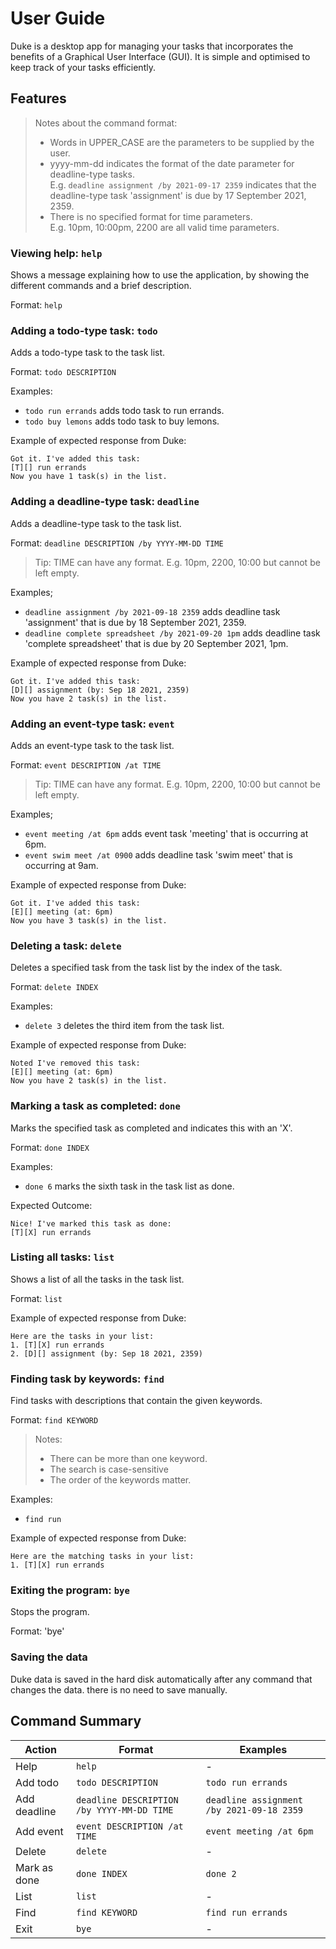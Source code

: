 # User Guide
Duke is a desktop app for managing your tasks that 
incorporates the benefits of a Graphical User Interface (GUI). 
It is simple and optimised to keep track of your tasks 
efficiently.

## Features 

>Notes about the command format:
> * Words in UPPER_CASE are the parameters to be supplied by the user.
> * yyyy-mm-dd indicates the format of the date parameter for deadline-type tasks.\
> E.g. `deadline assignment /by 2021-09-17 2359` indicates that the \
    deadline-type task 'assignment' is due by 17 September 2021, 2359.
> * There is no specified format for time parameters.\
> E.g. 10pm, 10:00pm, 2200 are all valid time parameters.


### Viewing help: `help`

Shows a message explaining how to use the application, by showing the 
different commands and a brief description.

Format: `help`

### Adding a todo-type task: `todo`

Adds a todo-type task to the task list. 

Format: `todo DESCRIPTION`

Examples:
* `todo run errands` adds todo task to run errands.
* `todo buy lemons` adds todo task to buy lemons.

Example of expected response from Duke:
````
Got it. I've added this task:
[T][] run errands
Now you have 1 task(s) in the list.
````

### Adding a deadline-type task: `deadline`

Adds a deadline-type task to the task list.

Format: `deadline DESCRIPTION /by YYYY-MM-DD TIME`

> Tip: TIME can have any format. E.g. 10pm, 2200, 10:00 but cannot be left empty.

Examples;
* `deadline assignment /by 2021-09-18 2359` adds deadline task 'assignment' 
  that is due by 18 September 2021, 2359.
* `deadline complete spreadsheet /by 2021-09-20 1pm` adds deadline 
  task 'complete spreadsheet' that is due by 20 September 2021, 1pm.

Example of expected response from Duke:
````
Got it. I've added this task:
[D][] assignment (by: Sep 18 2021, 2359)
Now you have 2 task(s) in the list.
````

### Adding an event-type task: `event`

Adds an event-type task to the task list.

Format: `event DESCRIPTION /at TIME`

> Tip: TIME can have any format. E.g. 10pm, 2200, 10:00 but cannot be left empty.

Examples;
* `event meeting /at 6pm` adds event task 'meeting' that is occurring at 6pm.
* `event swim meet /at 0900` adds deadline task 'swim meet' that 
  is occurring at 9am.

Example of expected response from Duke:
````
Got it. I've added this task:
[E][] meeting (at: 6pm)
Now you have 3 task(s) in the list.
````

### Deleting a task: `delete`

Deletes a specified task from the task list by the index of the task.

Format: `delete INDEX`

Examples:
* `delete 3` deletes the third item from the task list.

Example of expected response from Duke:
````
Noted I've removed this task:
[E][] meeting (at: 6pm)
Now you have 2 task(s) in the list.
````

### Marking a task as completed: `done`

Marks the specified task as completed and indicates this with an 'X'.

Format: `done INDEX`

Examples:
* `done 6` marks the sixth task in the task list as done.

Expected Outcome:
````
Nice! I've marked this task as done:
[T][X] run errands
````

### Listing all tasks: `list`

Shows a list of all the tasks in the task list.

Format: `list`

Example of expected response from Duke:
````
Here are the tasks in your list:
1. [T][X] run errands
2. [D][] assignment (by: Sep 18 2021, 2359)
````

### Finding task by keywords: `find`

Find tasks with descriptions that contain the given keywords.

Format: `find KEYWORD`

>Notes: 
> * There can be more than one keyword.
> * The search is case-sensitive
> * The order of the keywords matter.

Examples:
* `find run`

Example of expected response from Duke:
````
Here are the matching tasks in your list:
1. [T][X] run errands
````

### Exiting the program: `bye`

Stops the program.

Format: 'bye'

### Saving the data

Duke data is saved in the hard disk automatically after any command that 
changes the data. there is no need to save manually.

## Command Summary

Action | Format | Examples
-------|---------|--------
Help | `help` | -
Add todo | `todo DESCRIPTION` | `todo run errands`
Add deadline | `deadline DESCRIPTION /by YYYY-MM-DD TIME`| `deadline assignment /by 2021-09-18 2359`
Add event | `event DESCRIPTION /at TIME` | `event meeting /at 6pm`
Delete | `delete` | -
Mark as done | `done INDEX` | `done 2`
List | `list` | -
Find | `find KEYWORD` | `find run errands`
Exit | `bye` | -